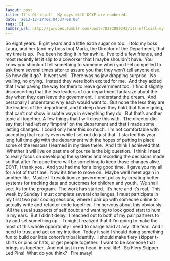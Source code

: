 ```yaml
---
layout: post
title: It's Official!  My days with DCYF are numbered.
date: '2013-12-17T02:04:37-08:00'
tags: []
tumblr_url: http://jwrobes.tumblr.com/post/70273089343/its-official-my-days-with-dcyf-are-numbered
---
```

So eight years.  Eight years and a little extra sugar on top.  I told my boss Laura, and her (and my boss too) Maria, the Director of the Department, that my time is up.  I’ve been holding it in for awhile.  I’ve told a few friends, and most recently let it slip to a coworker that I maybe shouldn’t have.  You know you shouldn’t tell something to someone when you feel compelled to ask them several times after to assure you that they won’t tell anyone else.
So how did it go?  It went well.  There was no jaw dropping surprise.  No wailing, no crying.  Instead they were both excited for me.  And they added that I was paving the way for them to leave government too.  I find it slightly disconcerting that the two leaders of our department fantasize about the day when they can leave the government.  I understand the dream.  And personally I understand why each would want to.  But none the less they are the leaders of the department, and if deep down they hold that flame going, that can’t not show in subtle ways in everything they do.  But that’s another topic all together.
A few things that I will close this with.  The director did say that I had left my “imprint” on the department and that I made some lasting changes.  I could only hear this so much.  I’m not comfortable with accepting that reality even while I set out do just that.  I started this year long full time gig with the department with the hopes of putting in place some of the lessons I learned in my time there.  And I think I achieved that.  Whether it will live on past me of course is the big question.  I think I need to really focus on developing the systems and recording the decisions made so that after I’m gone there will be something to keep those changes alive.
DCYF, I thank you.  And you had me for a long good time.  I gave you my all for a lot of that time.  Now it’s time to move on.  Maybe we’ll meet again in another life.  Maybe I’ll revolutionize government policy by creating better systems for tracking data and outcomes for children and youth.  We shall see.
As for the program.  The work has started.  It’s here and it’s real.  This week by Sunday I must complete several challenges, I must participate in my first two pair coding sessions, where I pair up with someone online to actually write and refactor code together.  I’m nervous about this obviously.  All the usual suspects of self doubt and wanting to look good start to hum in my ears.  But I didn’t delay.  I reached out to both of my pair partners to try and set something up.  
Tonight I realized that if I’m going to make the most of this whole opportunity I need to charge hard at any little fear.  And I need to trust and act on my intuition. Today it said I should doing something fun to build our little cohort’s tribal identify.  I should make fiery skipper t-shirts or pins or hats, or get people together.  I want to be someone that brings us together.  And not just in my head, in real life!  
So Fiery Skipper Led Pins!  What do you think?  
Fire away!
